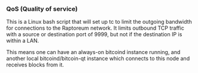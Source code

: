 ### QoS (Quality of service) ###

This is a Linux bash script that will set up tc to limit the outgoing bandwidth for connections to the Raptoreum network. It limits outbound TCP traffic with a source or destination port of 9999, but not if the destination IP is within a LAN.

This means one can have an always-on bitcoind instance running, and another local bitcoind/bitcoin-qt instance which connects to this node and receives blocks from it.
